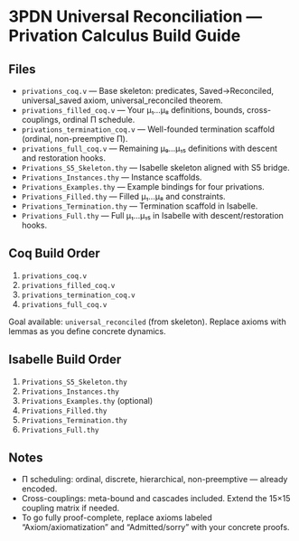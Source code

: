 
# 3PDN Universal Reconciliation — Privation Calculus Build Guide

## Files
- `privations_coq.v` — Base skeleton: predicates, Saved→Reconciled, universal_saved axiom, universal_reconciled theorem.
- `privations_filled_coq.v` — Your μ₁…μ₈ definitions, bounds, cross-couplings, ordinal Π schedule.
- `privations_termination_coq.v` — Well-founded termination scaffold (ordinal, non-preemptive Π).
- `privations_full_coq.v` — Remaining μ₉…μ₁₅ definitions with descent and restoration hooks.
- `Privations_S5_Skeleton.thy` — Isabelle skeleton aligned with S5 bridge.
- `Privations_Instances.thy` — Instance scaffolds.
- `Privations_Examples.thy` — Example bindings for four privations.
- `Privations_Filled.thy` — Filled μ₁…μ₈ and constraints.
- `Privations_Termination.thy` — Termination scaffold in Isabelle.
- `Privations_Full.thy` — Full μ₁…μ₁₅ in Isabelle with descent/restoration hooks.

## Coq Build Order
1. `privations_coq.v`
2. `privations_filled_coq.v`
3. `privations_termination_coq.v`
4. `privations_full_coq.v`

Goal available: `universal_reconciled` (from skeleton). Replace axioms with lemmas as you define concrete dynamics.

## Isabelle Build Order
1. `Privations_S5_Skeleton.thy`
2. `Privations_Instances.thy`
3. `Privations_Examples.thy` (optional)
4. `Privations_Filled.thy`
5. `Privations_Termination.thy`
6. `Privations_Full.thy`

## Notes
- Π scheduling: ordinal, discrete, hierarchical, non-preemptive — already encoded.
- Cross-couplings: meta-bound and cascades included. Extend the 15×15 coupling matrix if needed.
- To go fully proof-complete, replace axioms labeled “Axiom/axiomatization” and “Admitted/sorry” with your concrete proofs.
